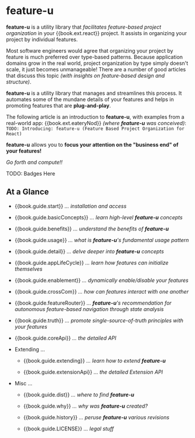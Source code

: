 # feature-u

**feature-u** is a utility library that _facilitates feature-based
project organization_ in your {{book.ext.react}} project.  It assists
in organizing your project by individual features.

Most software engineers would agree that organizing your project by
feature is much preferred over type-based patterns.  Because
application domains grow in the real world, project organization by
type simply doesn't scale, it just becomes unmanageable!  There are a
number of good articles that discuss this topic _(with insights on
feature-based design and structure)_.

**feature-u** is a utility library that manages and streamlines this
process.  It automates some of the mundane details of your features
and helps in promoting features that are **plug-and-play**.

The following article is an introduction to **feature-u**, with
examples from a real-world app: {{book.ext.eateryNod}} _(where
**feature-u** was conceived)_: `TODO: Introducing: feature-u (Feature
Based Project Organization for React)`

**feature-u** allows you to **focus your attention on the "business
end" of your features!**

_Go forth and compute!!_

TODO: Badges Here
<!--- Badges for CI Builds
?? retrofit this from action-u
[![Build Status](https://travis-ci.org/KevinAst/action-u.svg?branch=master)](https://travis-ci.org/KevinAst/action-u)
[![Codacy Badge](https://api.codacy.com/project/badge/Grade/ab82e305bb24440281337ca3a1a732c0)](https://www.codacy.com/app/KevinAst/action-u?utm_source=github.com&amp;utm_medium=referral&amp;utm_content=KevinAst/action-u&amp;utm_campaign=Badge_Grade)
[![Codacy Badge](https://api.codacy.com/project/badge/Coverage/ab82e305bb24440281337ca3a1a732c0)](https://www.codacy.com/app/KevinAst/action-u?utm_source=github.com&amp;utm_medium=referral&amp;utm_content=KevinAst/action-u&amp;utm_campaign=Badge_Coverage)
[![Known Vulnerabilities](https://snyk.io/test/github/kevinast/action-u/badge.svg)](https://snyk.io/test/github/kevinast/action-u)
[![NPM Version Badge](https://img.shields.io/npm/v/action-u.svg)](https://www.npmjs.com/package/action-u)
---> 


## At a Glance

- {{book.guide.start}} _... installation and access_

- {{book.guide.basicConcepts}} _... learn high-level **feature-u** concepts_

- {{book.guide.benefits}} _... understand the benefits of **feature-u**_

- {{book.guide.usage}} _... what is **feature-u**'s fundamental usage pattern_

- {{book.guide.detail}} _... delve deeper into **feature-u** concepts_

- {{book.guide.appLifeCycle}} _... learn how features can initialize themselves_

- {{book.guide.enablement}} _... dynamically enable/disable your features_

- {{book.guide.crossCom}} _... how can features interact with one another_

- {{book.guide.featureRouter}} _... **feature-u**'s recommendation for autonomous feature-based navigation through state analysis_

- {{book.guide.truth}} _... promote single-source-of-truth principles with your features_

- {{book.guide.coreApi}} _... the detailed API_

- Extending ...

  - {{book.guide.extending}} _... learn how to extend **feature-u**_

  - {{book.guide.extensionApi}} _... the detailed Extension API_

- Misc ...

  - {{book.guide.dist}} _... where to find **feature-u**_

  - {{book.guide.why}} _... why was **feature-u** created?_

  - {{book.guide.history}} _... peruse **feature-u** various revisions_

  - {{book.guide.LICENSE}} _... legal stuff_
